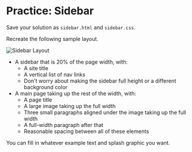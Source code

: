 # Practice: Sidebar
Save your solution as `sidebar.html` and `sidebar.css`.

Recreate the following sample layout.

![Sidebar Layout](https://designshack.net/wp-content/uploads/layoutideas-6-1.jpg)

* A sidebar that is 20% of the page width, with:
    * A site title
    * A vertical list of nav links
    * Don't worry about making the sidebar full height or a different background color
* A main page taking up the rest of the width, with:
    * A page title
    * A large image taking up the full width
    * Three small paragraphs aligned under the image taking up the full width
    * A full-width paragraph after that
    * Reasonable spacing between all of these elements

You can fill in whatever example text and splash graphic you want.
